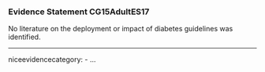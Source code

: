 ### Evidence Statement CG15AdultES17
No literature on the deployment or impact of diabetes guidelines was identified.

---
niceevidencecategory: -
...


